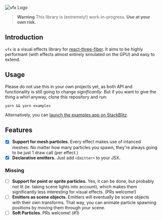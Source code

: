 ![vfx Logo](https://user-images.githubusercontent.com/1061/172030500-4142969b-a0be-403b-94a1-a6d23e20cfa3.png)

> **Warning**
> This library is (extremely!) work-in-progress. **Use at your own risk.**

## Introduction

`vfx` is a visual effects library for [react-three-fiber](https://github.com/pmndrs/react-three-fiber). It aims to be highly performant (with effects almost entirely simulated on the GPU) and easy to extend.

## Usage

Please do not use this in your own projects yet, as both API and functionality is still going to change _significantly_. But if you want to give the thing a whirl anyway, clone this repository and run:

```
yarn && yarn examples
```

Alternatively, you can [launch the examples app on StackBlitz](https://stackblitz.com/github/hmans/vfx).

## Features

- [x] **Support for mesh particles**. Every effect makes use of intanced meshes. No matter how many particles you spawn, they're always going to be just 1 draw call (per effect.)
- [x] **Declarative emitters.** Just add `<Emitter>` to your JSX.

### Missing

- [ ] **Support for point or sprite particles.** Yes, it can be done, but probably not lit (ie. taking scene lights into account), which makes them significantly less interesting for visual effects. (PRs welcome!)
- [ ] **Emitters as scene objects.** Emitters will eventually be scene objects with their own transforms. That way, you can animate particle spawning positions by moving them through your scene.
- [ ] **Soft Particles**. PRs welcome! (#1)
